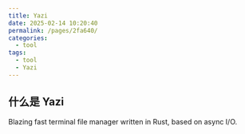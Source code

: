 ```yaml
---
title: Yazi
date: 2025-02-14 10:20:40
permalink: /pages/2fa640/
categories: 
  - tool
tags: 
  - tool
  - Yazi
---
```


## 什么是 Yazi

Blazing fast terminal file manager written in Rust, based on async I/O.
